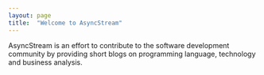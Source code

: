 ```yaml
---
layout: page
title:  "Welcome to AsyncStream"
---
```


AsyncStream is an effort to contribute to the software development community by providing short blogs on programming language, technology and business analysis.
